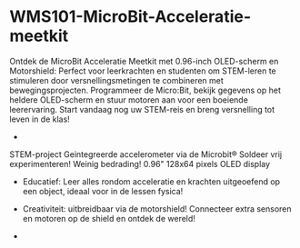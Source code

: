 # WMS101-MicroBit-Acceleratie-meetkit

Ontdek de MicroBit Acceleratie Meetkit met 0.96-inch OLED-scherm en Motorshield: Perfect voor leerkrachten en studenten om STEM-leren te stimuleren door versnellingsmetingen te combineren met bewegingsprojecten. Programmeer de Micro:Bit, bekijk gegevens op het heldere OLED-scherm en stuur motoren aan voor een boeiende leerervaring. Start vandaag nog uw STEM-reis en breng versnelling tot leven in de klas!

+
STEM-project
Geintegreerde accelerometer via de Microbit®
Soldeer vrij experimenteren!
Weinig bedrading!
0.96" 128x64 pixels OLED display

+ Educatief: Leer alles rondom acceleratie en krachten uitgeoefend op een object, ideaal voor in de lessen fysica!
+ Creativiteit: uitbreidbaar via de motorshield! Connecteer extra sensoren en motoren op de shield en ontdek de wereld!

+ 
